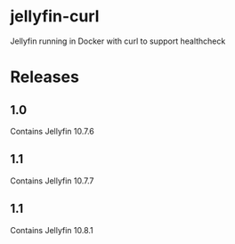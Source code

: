 # jellyfin-curl
Jellyfin running in Docker with curl to support healthcheck

# Releases 
## 1.0
Contains Jellyfin 10.7.6 
## 1.1 
Contains Jellyfin 10.7.7
## 1.1 
Contains Jellyfin 10.8.1
